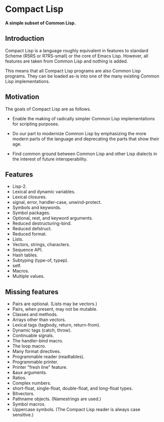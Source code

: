 # Compact Lisp

**A simple subset of Common Lisp.**

## Introduction

Compact Lisp is a language roughly equivalent in features to standard
Scheme (R5RS or R7RS-small) or the core of Emacs Lisp. However, all
features are taken from Common Lisp and nothing is added.

This means that all Compact Lisp programs are also Common Lisp
programs. They can be loaded as-is into one of the many existing
Common Lisp implementations.

## Motivation

The goals of Compact Lisp are as follows.

* Enable the making of radically simpler Common Lisp implementations
  for scripting purposes.

* Do our part to modernize Common Lisp by emphasizing the more modern
  parts of the language and deprecating the parts that show their age.

* Find common ground between Common Lisp and other Lisp dialects in
  the interest of future interoperability.

## Features

* Lisp-2.
* Lexical and dynamic variables.
* Lexical closures.
* signal, error, handler-case, unwind-protect.
* Symbols and keywords.
* Symbol packages.
* Optional, rest, and keyword arguments.
* Reduced destructuring-bind.
* Reduced defstruct.
* Reduced format.
* Lists.
* Vectors, strings, characters.
* Sequence API.
* Hash tables.
* Subtyping (type-of, typep).
* setf.
* Macros.
* Multiple values.

## Missing features

* Pairs are optional. (Lists may be vectors.)
* Pairs, when present, may not be mutable.
* Classes and methods.
* Arrays other than vectors.
* Lexical tags (tagbody, return, return-from).
* Dynamic tags (catch, throw).
* Continuable signals.
* The handler-bind macro.
* The loop macro.
* Many format directives.
* Programmable reader (readtables).
* Programmable printer.
* Printer "fresh line" feature.
* &aux arguments.
* Ratios.
* Complex numbers.
* short-float, single-float, double-float, and long-float types.
* Bitvectors.
* Pathname objects. (Namestrings are used.)
* Symbol macros.
* Uppercase symbols. (The Compact Lisp reader is always case sensitive.)

